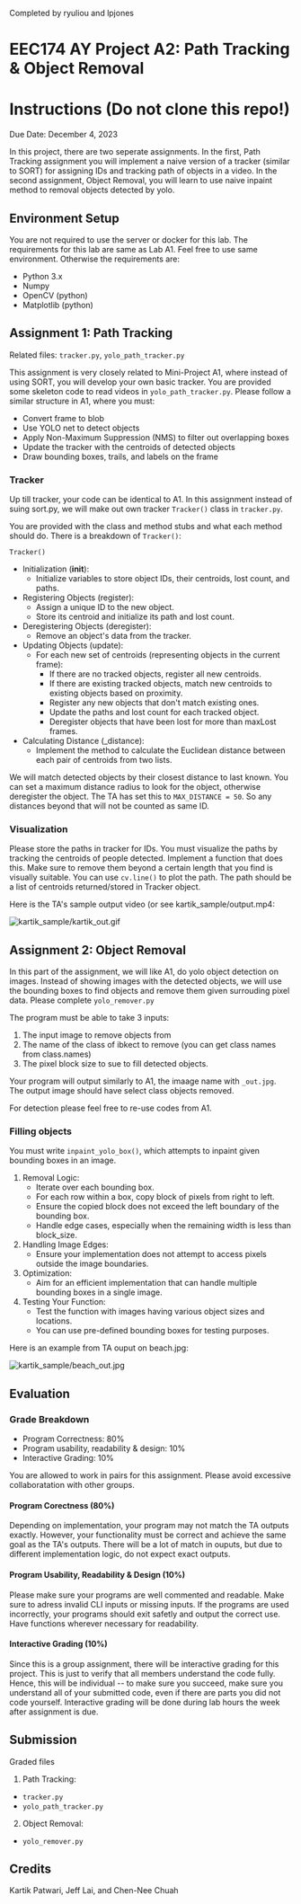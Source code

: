Completed by ryuliou and lpjones
# EEC174 AY Project A2: Path Tracking & Object Removal
# Instructions (Do not clone this repo!)

Due Date: December 4, 2023

In this project, there are two seperate assignments. In the first, Path Tracking assignment you will implement a naive version of a tracker (similar to SORT) for assigning IDs and tracking path of objects in a video. In the second assignment, Object Removal, you will learn to use naive inpaint method to removal objects detected by yolo.

## Environment Setup

You are not required to use the server or docker for this lab. The requirements for this lab are same as Lab A1. Feel free to use same environment. Otherwise the requirements are:
- Python 3.x
- Numpy
- OpenCV (python)
- Matplotlib (python)

## Assignment 1: Path Tracking

Related files: ```tracker.py```, ```yolo_path_tracker.py```

This assignment is very closely related to Mini-Project A1, where instead of using SORT, you will develop your own basic tracker.
You are provided some skeleton code to read videos in ```yolo_path_tracker.py```. Please follow a similar structure in A1, where you must:

- Convert frame to blob
- Use YOLO net to detect objects
- Apply Non-Maximum Suppression (NMS) to filter out overlapping boxes
- Update the tracker with the centroids of detected objects
- Draw bounding boxes, trails, and labels on the frame

### Tracker
Up till tracker, your code can be identical to A1. In this assignment instead of suing sort.py, we will make out own tracker ```Tracker()``` class in ```tracker.py```.

You are provided with the class and method stubs and what each method should do. There is a breakdown of ```Tracker()```:

```Tracker()```
- Initialization (__init__):
    - Initialize variables to store object IDs, their centroids, lost count, and paths.
- Registering Objects (register):
    - Assign a unique ID to the new object.
    - Store its centroid and initialize its path and lost count.
- Deregistering Objects (deregister):
    - Remove an object's data from the tracker.
- Updating Objects (update):
    - For each new set of centroids (representing objects in the current frame):
        - If there are no tracked objects, register all new centroids.
        - If there are existing tracked objects, match new centroids to existing objects based on proximity.
        - Register any new objects that don't match existing ones.
        - Update the paths and lost count for each tracked object.
        - Deregister objects that have been lost for more than maxLost frames.
- Calculating Distance (_distance):
    - Implement the method to calculate the Euclidean distance between each pair of centroids from two lists.

We will match detected objects by their closest distance to last known. You can set a maximum distance radius to look for the object, otherwise deregister the object. 
The TA has set this to ```MAX_DISTANCE = 50```. So any distances beyond that will not be counted as same ID.

### Visualization

Please store the paths in tracker for IDs. You must visualize the paths by tracking the centroids of people detected. Implement a function that does this. Make sure to remove them beyond a certain length that you find is visually suitable. You can use ```cv.line()``` to plot the path. The path should be a list of centroids returned/stored in Tracker object.

Here is the TA's sample output video (or see kartik_sample/output.mp4:

![kartik_sample/kartik_out.gif](kartik_sample/kartik_out.gif)

## Assignment 2: Object Removal

In this part of the assignment, we will like A1, do yolo object detection on images. Instead of showing images with the detected objects, we will use the bounding boxes to find objects and remove them given surrouding pixel data. Please complete ```yolo_remover.py```

The program must be able to take 3 inputs:
1. The input image to remove objects from
2. The name of the class of ibkect to remove (you can get class names from class.names)
3. The pixel block size to sue to fill detected objects.

Your program will output similarly to A1, the imaage name with `_out.jpg`. The output image should have select class objects removed.

For detection please feel free to re-use codes from A1.

### Filling objects

You must write ```inpaint_yolo_box()```, which attempts to inpaint given bounding boxes in an image. 

1. Removal Logic:
    - Iterate over each bounding box.
    - For each row within a box, copy block of pixels from right to left.
    - Ensure the copied block does not exceed the left boundary of the bounding box.
    - Handle edge cases, especially when the remaining width is less than block_size.
2. Handling Image Edges:
    - Ensure your implementation does not attempt to access pixels outside the image boundaries.
3. Optimization:
    - Aim for an efficient implementation that can handle multiple bounding boxes in a single image.
4. Testing Your Function:
    - Test the function with images having various object sizes and locations.
    - You can use pre-defined bounding boxes for testing purposes.

Here is an example from TA ouput on beach.jpg:

![kartik_sample/beach_out.jpg](kartik_sample/beach_out.jpg)

## Evaluation

### Grade Breakdown

- Program Correctness: 80%
- Program usability, readability & design: 10%
- Interactive Grading: 10%

You are allowed to work in pairs for this assignment. Please avoid excessive collaboratation with other groups.

#### Program Corectness (80%)
Depending on implementation, your program may not match the TA outputs exactly. However, your functionality must be correct and achieve the same goal as the TA's outputs. There will be a lot of match in ouputs, but due to different implementation logic, do not expect exact outputs.

#### Program Usability, Readability & Design (10%)
Please make sure your programs are well commented and readable. Make sure to adress invalid CLI inputs or missing inputs. If the programs are used incorrectly, your programs should exit safetly and output the correct use. Have functions wherever necessary for readability. 

#### Interactive Grading (10%)
Since this is a group assignment, there will be interactive grading for this project. This is just to verify that all members understand the code fully. Hence, this will be individual -- to make sure you succeed, make sure you understand all of your submitted code, even if there are parts you did not code yourself. Interactive grading will be done during lab hours the week after assignment is due.

## Submission

Graded files

1. Path Tracking:
- ```tracker.py```
- ```yolo_path_tracker.py```

2. Object Removal:
- ```yolo_remover.py```

## Credits

Kartik Patwari, Jeff Lai, and Chen-Nee Chuah

